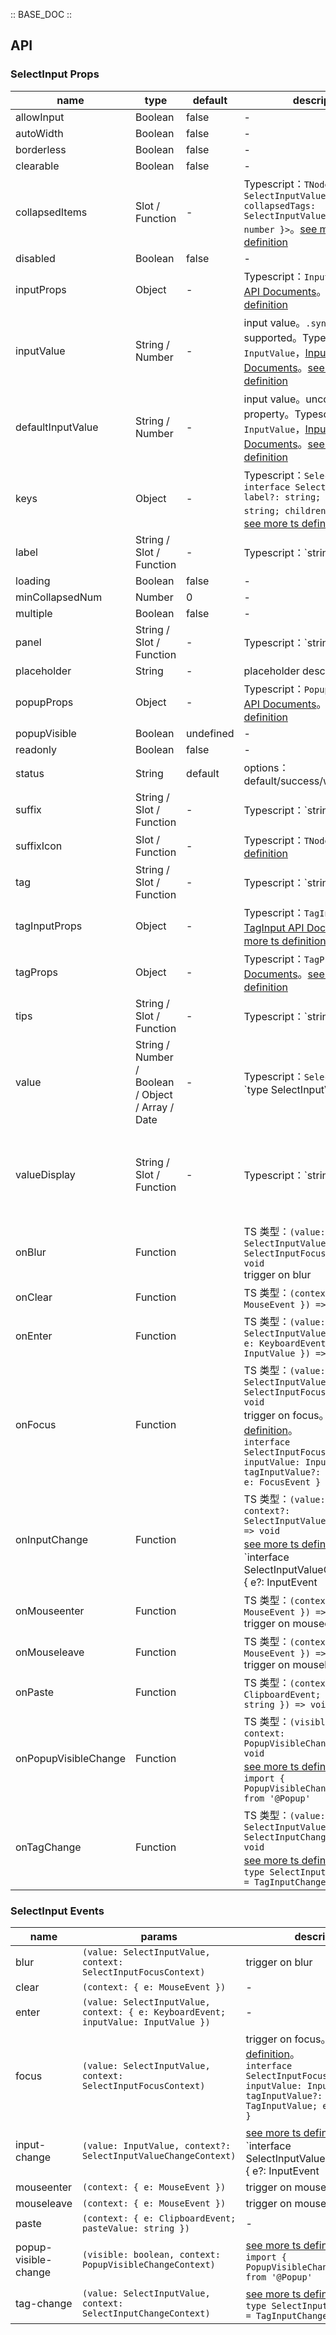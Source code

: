 :: BASE_DOC ::

## API
### SelectInput Props

name | type | default | description | required
-- | -- | -- | -- | --
allowInput | Boolean | false | \- | N
autoWidth | Boolean | false | \- | N
borderless | Boolean | false | \- | N
clearable | Boolean | false | \- | N
collapsedItems | Slot / Function | - | Typescript：`TNode<{ value: SelectInputValue; collapsedTags: SelectInputValue; count: number }>`。[see more ts definition](https://github.com/Tencent/tdesign-vue/blob/develop/src/common.ts) | N
disabled | Boolean | false | \- | N
inputProps | Object | - | Typescript：`InputProps`，[Input API Documents](./input?tab=api)。[see more ts definition](https://github.com/Tencent/tdesign-vue/tree/develop/src/select-input/type.ts) | N
inputValue | String / Number | - | input value。`.sync` is supported。Typescript：`InputValue`，[Input API Documents](./input?tab=api)。[see more ts definition](https://github.com/Tencent/tdesign-vue/tree/develop/src/select-input/type.ts) | N
defaultInputValue | String / Number | - | input value。uncontrolled property。Typescript：`InputValue`，[Input API Documents](./input?tab=api)。[see more ts definition](https://github.com/Tencent/tdesign-vue/tree/develop/src/select-input/type.ts) | N
keys | Object | - | Typescript：`SelectInputKeys` `interface SelectInputKeys { label?: string; value?: string; children?: string }`。[see more ts definition](https://github.com/Tencent/tdesign-vue/tree/develop/src/select-input/type.ts) | N
label | String / Slot / Function | - | Typescript：`string | TNode`。[see more ts definition](https://github.com/Tencent/tdesign-vue/blob/develop/src/common.ts) | N
loading | Boolean | false | \- | N
minCollapsedNum | Number | 0 | \- | N
multiple | Boolean | false | \- | N
panel | String / Slot / Function | - | Typescript：`string | TNode`。[see more ts definition](https://github.com/Tencent/tdesign-vue/blob/develop/src/common.ts) | N
placeholder | String | - | placeholder description | N
popupProps | Object | - | Typescript：`PopupProps`，[Popup API Documents](./popup?tab=api)。[see more ts definition](https://github.com/Tencent/tdesign-vue/tree/develop/src/select-input/type.ts) | N
popupVisible | Boolean | undefined | \- | N
readonly | Boolean | false | \- | N
status | String | default | options：default/success/warning/error | N
suffix | String / Slot / Function | - | Typescript：`string | TNode`。[see more ts definition](https://github.com/Tencent/tdesign-vue/blob/develop/src/common.ts) | N
suffixIcon | Slot / Function | - | Typescript：`TNode`。[see more ts definition](https://github.com/Tencent/tdesign-vue/blob/develop/src/common.ts) | N
tag | String / Slot / Function | - | Typescript：`string | TNode<{ value: string | number }>`。[see more ts definition](https://github.com/Tencent/tdesign-vue/blob/develop/src/common.ts) | N
tagInputProps | Object | - | Typescript：`TagInputProps`，[TagInput API Documents](./tag-input?tab=api)。[see more ts definition](https://github.com/Tencent/tdesign-vue/tree/develop/src/select-input/type.ts) | N
tagProps | Object | - | Typescript：`TagProps`，[Tag API Documents](./tag?tab=api)。[see more ts definition](https://github.com/Tencent/tdesign-vue/tree/develop/src/select-input/type.ts) | N
tips | String / Slot / Function | - | Typescript：`string | TNode`。[see more ts definition](https://github.com/Tencent/tdesign-vue/blob/develop/src/common.ts) | N
value | String / Number / Boolean / Object / Array / Date | - | Typescript：`SelectInputValue` `type SelectInputValue = string | number | boolean | Date | Object | Array<any> | Array<SelectInputValue>`。[see more ts definition](https://github.com/Tencent/tdesign-vue/tree/develop/src/select-input/type.ts) | N
valueDisplay | String / Slot / Function | - | Typescript：`string | TNode<{ value: SelectInputValue; onClose: (index: number, item?: any) => void }>`。[see more ts definition](https://github.com/Tencent/tdesign-vue/blob/develop/src/common.ts) | N
onBlur | Function |  | TS 类型：`(value: SelectInputValue, context: SelectInputFocusContext) => void`<br/>trigger on blur | N
onClear | Function |  | TS 类型：`(context: { e: MouseEvent }) => void`<br/> | N
onEnter | Function |  | TS 类型：`(value: SelectInputValue, context: { e: KeyboardEvent; inputValue: InputValue }) => void`<br/> | N
onFocus | Function |  | TS 类型：`(value: SelectInputValue, context: SelectInputFocusContext) => void`<br/>trigger on focus。[see more ts definition](https://github.com/Tencent/tdesign-vue/tree/develop/src/select-input/type.ts)。<br/>`interface SelectInputFocusContext { inputValue: InputValue; tagInputValue?: TagInputValue; e: FocusEvent }`<br/> | N
onInputChange | Function |  | TS 类型：`(value: InputValue, context?: SelectInputValueChangeContext) => void`<br/>[see more ts definition](https://github.com/Tencent/tdesign-vue/tree/develop/src/select-input/type.ts)。<br/>`interface SelectInputValueChangeContext { e?: InputEvent | MouseEvent | FocusEvent | KeyboardEvent; trigger: 'input' | 'clear' | 'blur' }`<br/> | N
onMouseenter | Function |  | TS 类型：`(context: { e: MouseEvent }) => void`<br/>trigger on mouseenter | N
onMouseleave | Function |  | TS 类型：`(context: { e: MouseEvent }) => void`<br/>trigger on mouseleave | N
onPaste | Function |  | TS 类型：`(context: { e: ClipboardEvent; pasteValue: string }) => void`<br/> | N
onPopupVisibleChange | Function |  | TS 类型：`(visible: boolean, context: PopupVisibleChangeContext) => void`<br/>[see more ts definition](https://github.com/Tencent/tdesign-vue/tree/develop/src/select-input/type.ts)。<br/>`import { PopupVisibleChangeContext } from '@Popup'`<br/> | N
onTagChange | Function |  | TS 类型：`(value: SelectInputValue, context: SelectInputChangeContext) => void`<br/>[see more ts definition](https://github.com/Tencent/tdesign-vue/tree/develop/src/select-input/type.ts)。<br/>`type SelectInputChangeContext = TagInputChangeContext`<br/> | N

### SelectInput Events

name | params | description
-- | -- | --
blur | `(value: SelectInputValue, context: SelectInputFocusContext)` | trigger on blur
clear | `(context: { e: MouseEvent })` | \-
enter | `(value: SelectInputValue, context: { e: KeyboardEvent; inputValue: InputValue })` | \-
focus | `(value: SelectInputValue, context: SelectInputFocusContext)` | trigger on focus。[see more ts definition](https://github.com/Tencent/tdesign-vue/tree/develop/src/select-input/type.ts)。<br/>`interface SelectInputFocusContext { inputValue: InputValue; tagInputValue?: TagInputValue; e: FocusEvent }`<br/>
input-change | `(value: InputValue, context?: SelectInputValueChangeContext)` | [see more ts definition](https://github.com/Tencent/tdesign-vue/tree/develop/src/select-input/type.ts)。<br/>`interface SelectInputValueChangeContext { e?: InputEvent | MouseEvent | FocusEvent | KeyboardEvent; trigger: 'input' | 'clear' | 'blur' }`<br/>
mouseenter | `(context: { e: MouseEvent })` | trigger on mouseenter
mouseleave | `(context: { e: MouseEvent })` | trigger on mouseleave
paste | `(context: { e: ClipboardEvent; pasteValue: string })` | \-
popup-visible-change | `(visible: boolean, context: PopupVisibleChangeContext)` | [see more ts definition](https://github.com/Tencent/tdesign-vue/tree/develop/src/select-input/type.ts)。<br/>`import { PopupVisibleChangeContext } from '@Popup'`<br/>
tag-change | `(value: SelectInputValue, context: SelectInputChangeContext)` | [see more ts definition](https://github.com/Tencent/tdesign-vue/tree/develop/src/select-input/type.ts)。<br/>`type SelectInputChangeContext = TagInputChangeContext`<br/>

